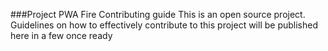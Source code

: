 ###Project PWA Fire Contributing guide 
This is an open source project. Guidelines on how to effectively contribute to this project will be published here in a few once ready 
